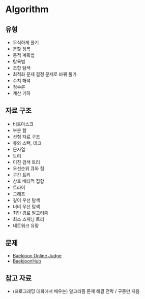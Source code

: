 # Algorithm
## 유형
- 무식하게 풀기
- 분할 정복
- 동적 계획법
- 탐욕법
- 조합 탐색
- 최적화 문제 결정 문제로 바꿔 풀기
- 수치 해석
- 정수론
- 계산 기하
## 자료 구조
- 비트마스크
- 부분 합
- 선형 자료 구조
- 큐와 스택, 데크
- 문자열
- 트리
- 이진 검색 트리
- 우선순위 큐와 힙
- 구간 트리
- 상호 배타적 집합
- 트라이
- 그래프
- 깊이 우선 탐색
- 너비 우선 탐색
- 최단 경로 알고리즘
- 최소 스패닝 트리
- 네트워크 유량
## 문제
- [Baekjoon Online Judge](https://www.acmicpc.net)
- [BaekjoonHub](https://github.com/BaekjoonHub/BaekjoonHub)
## 참고 자료
- (프로그래밍 대회에서 배우는) 알고리즘 문제 해결 전략 / 구종만 지음
